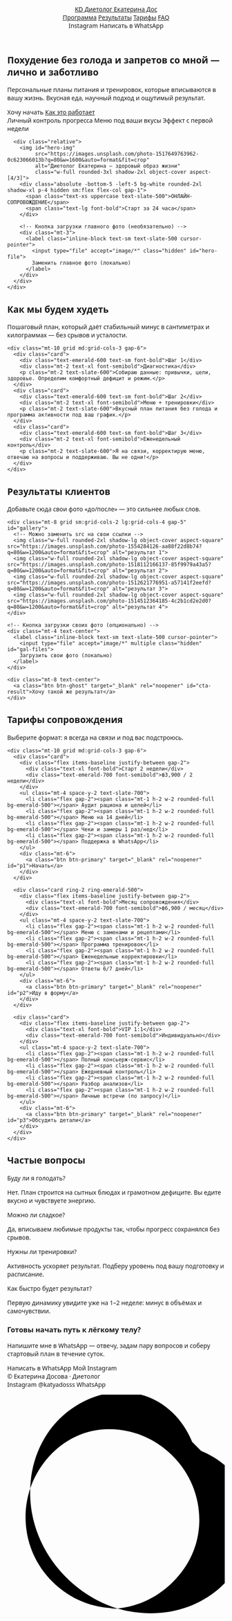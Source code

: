 <!DOCTYPE html>
<html lang="ru">
<head>
  <meta charset="utf-8" />
  <meta name="viewport" content="width=device-width, initial-scale=1" />
  <title>Диетолог Екатерина Досова — Похудение без голода</title>

  <!-- Tailwind CDN -->
  <script src="https://cdn.tailwindcss.com"></script>

  <!-- Базовые стили -->
  <style>
    :root {
      color-scheme: light;
    }
    body { font-family: ui-sans-serif, system-ui, -apple-system, "Segoe UI", Roboto, "Helvetica Neue", Arial; }
    .badge { @apply px-3 py-1 rounded-full bg-emerald-100 text-emerald-700 text-sm; }
    .card  { @apply rounded-3xl shadow-lg p-6 bg-white; }
    .btn   { @apply inline-flex items-center justify-center rounded-2xl px-6 py-3 text-base font-semibold shadow-lg hover:shadow-xl transition active:scale-[.98]; }
    .btn-primary { @apply bg-emerald-600 text-white; }
    .btn-ghost   { @apply border border-emerald-600/30 text-emerald-700 hover:bg-emerald-50; }
    .container   { @apply max-w-6xl mx-auto px-4 sm:px-6; }
  </style>
</head>
<body class="min-h-screen w-full bg-gradient-to-b from-emerald-50 via-white to-white text-slate-800">

  <script>
    // ✳️ Настройки ссылок
    const WHATSAPP_PHONE = "79002214444"; // номер без +
    const waLink = "https://wa.me/" + WHATSAPP_PHONE + "?text=" + encodeURIComponent("Здравствуйте, хочу похудеть с Вами. Меня зовут ...");
    const instagramLink = "https://www.instagram.com/katyadosss";
  </script>

  <!-- Шапка -->
  <header class="sticky top-0 z-40 backdrop-blur bg-white/80 border-b border-emerald-100">
    <div class="container py-3 flex items-center justify-between">
      <a href="#top" class="font-black text-xl tracking-tight flex items-center gap-2">
        <span class="inline-grid place-items-center w-9 h-9 rounded-2xl bg-emerald-600 text-white">KD</span>
        Диетолог Екатерина Дос
      </a>
      <nav class="hidden md:flex items-center gap-6 font-medium">
        <a href="#program" class="hover:text-emerald-600">Программа</a>
        <a href="#results" class="hover:text-emerald-600">Результаты</a>
        <a href="#pricing" class="hover:text-emerald-600">Тарифы</a>
        <a href="#faq" class="hover:text-emerald-600">FAQ</a>
      </nav>
      <div class="flex items-center gap-3">
        <a class="btn btn-ghost" target="_blank" rel="noopener" id="btn-inst">Instagram</a>
        <a class="btn btn-primary" target="_blank" rel="noopener" id="btn-wa">Написать в WhatsApp</a>
      </div>
    </div>
  </header>

  <!-- Херо -->
  <section id="top" class="container pt-10 sm:pt-16 pb-12">
    <div class="grid lg:grid-cols-2 gap-10 items-center">
      <div>
        <h1 class="text-4xl sm:text-5xl font-black leading-tight">
          Похудение без голода и запретов
          <span class="block text-emerald-600">со мной — лично и заботливо</span>
        </h1>
        <p class="mt-5 text-lg text-slate-600">
          Персональные планы питания и тренировок, которые вписываются в вашу жизнь. Вкусная еда, научный подход и ощутимый результат.
        </p>
        <div class="mt-7 flex flex-wrap gap-3">
          <a class="btn btn-primary" target="_blank" rel="noopener" id="cta-start">Хочу начать</a>
          <a class="btn btn-ghost" href="#program">Как это работает</a>
        </div>
        <div class="mt-8 flex flex-wrap gap-3 text-sm">
          <span class="badge">Личный контроль прогресса</span>
          <span class="badge">Меню под ваши вкусы</span>
          <span class="badge">Эффект с первой недели</span>
        </div>
      </div>

      <div class="relative">
        <img id="hero-img"
             src="https://images.unsplash.com/photo-1517649763962-0c623066013b?q=80&w=1600&auto=format&fit=crop"
             alt="Диетолог Екатерина — здоровый образ жизни"
             class="w-full rounded-3xl shadow-2xl object-cover aspect-[4/3]">
        <div class="absolute -bottom-5 -left-5 bg-white rounded-2xl shadow-xl p-4 hidden sm:flex flex-col gap-1">
          <span class="text-xs uppercase text-slate-500">ОНЛАЙН-СОПРОВОЖДЕНИЕ</span>
          <span class="text-lg font-bold">Старт за 24 часа</span>
        </div>

        <!-- Кнопка загрузки главного фото (необязательно) -->
        <div class="mt-3">
          <label class="inline-block text-sm text-slate-500 cursor-pointer">
            <input type="file" accept="image/*" class="hidden" id="hero-file">
            Заменить главное фото (локально)
          </label>
        </div>
      </div>
    </div>
  </section>

  <!-- Как это работает -->
  <section id="program" class="container py-12 sm:py-16">
    <h2 class="text-3xl sm:text-4xl font-black text-center">Как мы будем худеть</h2>
    <p class="mt-3 text-center text-slate-600 max-w-3xl mx-auto">
      Пошаговый план, который даёт стабильный минус в сантиметрах и килограммах — без срывов и усталости.
    </p>

    <div class="mt-10 grid md:grid-cols-3 gap-6">
      <div class="card">
        <div class="text-emerald-600 text-sm font-bold">Шаг 1</div>
        <div class="mt-2 text-xl font-semibold">Диагностика</div>
        <p class="mt-2 text-slate-600">Собираю данные: привычки, цели, здоровье. Определим комфортный дефицит и режим.</p>
      </div>
      <div class="card">
        <div class="text-emerald-600 text-sm font-bold">Шаг 2</div>
        <div class="mt-2 text-xl font-semibold">Меню + тренировки</div>
        <p class="mt-2 text-slate-600">Вкусный план питания без голода и программа активности под ваш график.</p>
      </div>
      <div class="card">
        <div class="text-emerald-600 text-sm font-bold">Шаг 3</div>
        <div class="mt-2 text-xl font-semibold">Еженедельный контроль</div>
        <p class="mt-2 text-slate-600">Я на связи, корректирую меню, отвечаю на вопросы и поддерживаю. Вы не одни!</p>
      </div>
    </div>
  </section>

  <!-- Галерея -->
  <section id="results" class="container py-12 sm:py-16">
    <h2 class="text-3xl sm:text-4xl font-black text-center">Результаты клиентов</h2>
    <p class="mt-3 text-center text-slate-600 max-w-3xl mx-auto">
      Добавьте сюда свои фото «до/после» — это сильнее любых слов.
    </p>

    <div class="mt-8 grid sm:grid-cols-2 lg:grid-cols-4 gap-5" id="gallery">
      <!-- Можно заменить src на свои ссылки -->
      <img class="w-full rounded-2xl shadow-lg object-cover aspect-square" src="https://images.unsplash.com/photo-1554284126-aa88f22d8b74?q=80&w=1200&auto=format&fit=crop" alt="результат 1">
      <img class="w-full rounded-2xl shadow-lg object-cover aspect-square" src="https://images.unsplash.com/photo-1518112166137-85f9979a43a5?q=80&w=1200&auto=format&fit=crop" alt="результат 2">
      <img class="w-full rounded-2xl shadow-lg object-cover aspect-square" src="https://images.unsplash.com/photo-1512621776951-a57141f2eefd?q=80&w=1200&auto=format&fit=crop" alt="результат 3">
      <img class="w-full rounded-2xl shadow-lg object-cover aspect-square" src="https://images.unsplash.com/photo-1514512364185-4c2b1cd2e2d0?q=80&w=1200&auto=format&fit=crop" alt="результат 4">
    </div>

    <!-- Кнопка загрузки своих фото (опционально) -->
    <div class="mt-4 text-center">
      <label class="inline-block text-sm text-slate-500 cursor-pointer">
        <input type="file" accept="image/*" multiple class="hidden" id="gal-files">
        Загрузить свои фото (локально)
      </label>
    </div>

    <div class="mt-8 text-center">
      <a class="btn btn-ghost" target="_blank" rel="noopener" id="cta-result">Хочу такой же результат</a>
    </div>
  </section>

  <!-- Тарифы -->
  <section id="pricing" class="container py-12 sm:py-16">
    <h2 class="text-3xl sm:text-4xl font-black text-center">Тарифы сопровождения</h2>
    <p class="mt-3 text-center text-slate-600 max-w-3xl mx-auto">
      Выберите формат: я всегда на связи и под вас подстроюсь.
    </p>

    <div class="mt-10 grid md:grid-cols-3 gap-6">
      <div class="card">
        <div class="flex items-baseline justify-between gap-2">
          <div class="text-xl font-bold">Старт 2 недели</div>
          <div class="text-emerald-700 font-semibold">฿3,900 / 2 недели</div>
        </div>
        <ul class="mt-4 space-y-2 text-slate-700">
          <li class="flex gap-2"><span class="mt-1 h-2 w-2 rounded-full bg-emerald-500"></span> Аудит рациона и целей</li>
          <li class="flex gap-2"><span class="mt-1 h-2 w-2 rounded-full bg-emerald-500"></span> Меню на 14 дней</li>
          <li class="flex gap-2"><span class="mt-1 h-2 w-2 rounded-full bg-emerald-500"></span> Чеки и замеры 1 раз/нед</li>
          <li class="flex gap-2"><span class="mt-1 h-2 w-2 rounded-full bg-emerald-500"></span> Поддержка в WhatsApp</li>
        </ul>
        <div class="mt-6">
          <a class="btn btn-primary" target="_blank" rel="noopener" id="p1">Начать</a>
        </div>
      </div>

      <div class="card ring-2 ring-emerald-500">
        <div class="flex items-baseline justify-between gap-2">
          <div class="text-xl font-bold">Месяц сопровождения</div>
          <div class="text-emerald-700 font-semibold">฿6,900 / месяц</div>
        </div>
        <ul class="mt-4 space-y-2 text-slate-700">
          <li class="flex gap-2"><span class="mt-1 h-2 w-2 rounded-full bg-emerald-500"></span> Меню с заменами и рецептами</li>
          <li class="flex gap-2"><span class="mt-1 h-2 w-2 rounded-full bg-emerald-500"></span> Программа тренировок</li>
          <li class="flex gap-2"><span class="mt-1 h-2 w-2 rounded-full bg-emerald-500"></span> Еженедельные корректировки</li>
          <li class="flex gap-2"><span class="mt-1 h-2 w-2 rounded-full bg-emerald-500"></span> Ответы 6/7 дней</li>
        </ul>
        <div class="mt-6">
          <a class="btn btn-primary" target="_blank" rel="noopener" id="p2">Иду в форму</a>
        </div>
      </div>

      <div class="card">
        <div class="flex items-baseline justify-between gap-2">
          <div class="text-xl font-bold">VIP 1:1</div>
          <div class="text-emerald-700 font-semibold">Индивидуально</div>
        </div>
        <ul class="mt-4 space-y-2 text-slate-700">
          <li class="flex gap-2"><span class="mt-1 h-2 w-2 rounded-full bg-emerald-500"></span> Полный консьерж-сервис</li>
          <li class="flex gap-2"><span class="mt-1 h-2 w-2 rounded-full bg-emerald-500"></span> Ежедневный контроль</li>
          <li class="flex gap-2"><span class="mt-1 h-2 w-2 rounded-full bg-emerald-500"></span> Разбор анализов</li>
          <li class="flex gap-2"><span class="mt-1 h-2 w-2 rounded-full bg-emerald-500"></span> Личные встречи (по запросу)</li>
        </ul>
        <div class="mt-6">
          <a class="btn btn-primary" target="_blank" rel="noopener" id="p3">Обсудить детали</a>
        </div>
      </div>
    </div>
  </section>

  <!-- FAQ -->
  <section id="faq" class="container py-12 sm:py-16">
    <h2 class="text-3xl sm:text-4xl font-black text-center">Частые вопросы</h2>
    <div class="mt-8 grid md:grid-cols-2 gap-6">
      <div class="card">
        <div class="font-semibold text-lg">Буду ли я голодать?</div>
        <p class="mt-2 text-slate-600">Нет. План строится на сытных блюдах и грамотном дефиците. Вы едите вкусно и чувствуете энергию.</p>
      </div>
      <div class="card">
        <div class="font-semibold text-lg">Можно ли сладкое?</div>
        <p class="mt-2 text-slate-600">Да, вписываем любимые продукты так, чтобы прогресс сохранялся без срывов.</p>
      </div>
      <div class="card">
        <div class="font-semibold text-lg">Нужны ли тренировки?</div>
        <p class="mt-2 text-slate-600">Активность ускоряет результат. Подберу уровень под вашу подготовку и расписание.</p>
      </div>
      <div class="card">
        <div class="font-semibold text-lg">Как быстро будет результат?</div>
        <p class="mt-2 text-slate-600">Первую динамику увидите уже на 1–2 неделе: минус в объёмах и самочувствии.</p>
      </div>
    </div>
  </section>

  <!-- CTA -->
  <section class="container py-10">
    <div class="relative overflow-hidden rounded-3xl p-8 sm:p-10 bg-gradient-to-r from-emerald-600 to-teal-600 text-white shadow-xl">
      <div class="relative z-10">
        <h3 class="text-2xl sm:text-3xl font-black">Готовы начать путь к лёгкому телу?</h3>
        <p class="mt-2 text-white/90 max-w-2xl">Напишите мне в WhatsApp — отвечу, задам пару вопросов и соберу стартовый план в течение суток.</p>
        <div class="mt-6 flex gap-3">
          <a class="btn bg-white text-emerald-700" target="_blank" rel="noopener" id="cta-wa">Написать в WhatsApp</a>
          <a class="btn btn-ghost border-white/40 hover:bg-white/10" target="_blank" rel="noopener" id="cta-ig">Мой Instagram</a>
        </div>
      </div>
      <div class="absolute -right-16 -top-16 w-64 h-64 rounded-full bg-white/10 blur-2xl"></div>
    </div>
  </section>

  <!-- Подвал -->
  <footer class="border-t border-emerald-100 py-8">
    <div class="container flex flex-col sm:flex-row items-center justify-between gap-3 text-sm text-slate-500">
      <div>© <span id="year"></span> Екатерина Досова · Диетолог</div>
      <div class="flex items-center gap-4">
        <a target="_blank" rel="noopener" class="hover:text-emerald-600" id="foot-ig">Instagram @katyadosss</a>
        <a target="_blank" rel="noopener" class="hover:text-emerald-600" id="foot-wa">WhatsApp</a>
      </div>
    </div>
  </footer>

  <!-- Плавающая WhatsApp-кнопка -->
  <a target="_blank" rel="noopener"
     class="fixed bottom-5 right-5 sm:bottom-8 sm:right-8 rounded-full shadow-2xl p-4 bg-emerald-600 hover:bg-emerald-700 text-white"
     aria-label="Написать в WhatsApp" title="Написать в WhatsApp" id="float-wa">
     <!-- иконка -->
     <svg xmlns="http://www.w3.org/2000/svg" viewBox="0 0 448 512" class="w-6 h-6 fill-current"><path d="M380.9 97.1C339-3.9 231.8-33.1 141.4 23 88.1 56.1 54.4 113.3 48.2 178.7c-6.8 73.2 20.2 143.5 73 196.3 52.8 52.8 123.1 79.8 196.3 73 65.4-6.2 122.6-39.9 155.7-93.2 56.1-90.4 26.9-197.6-74.1-239.5zM224 438.7c-48.1 0-95.2-18.8-131.3-54.9-34.5-34.5-53.7-79.3-54.9-127.1-1.2-47.8 15.5-92.6 47-128.2 32.5-36.8 77-57.7 124.6-57.7 48.1 0 95.2 18.8 131.3 54.9 36.1 36.1 54.9 83.2 54.9 131.3 0 47.6-18.3 92.1-54.9 128.2-36.1 36.1-83.2 54.9-131.3 54.9z"/></svg>
  </a>

  <!-- Логика ссылок и локальная замена фото -->
  <script>
    // Подставляем ссылки
    const setHref = (id, url) => { const el = document.getElementById(id); if (el) el.href = url; };

    setHref("btn-inst", instagramLink);
    setHref("btn-wa", waLink);
    setHref("cta-start", waLink);
    setHref("cta-result", waLink);
    setHref("p1", waLink);
    setHref("p2", waLink);
    setHref("p3", waLink);
    setHref("cta-wa", waLink);
    setHref("cta-ig", instagramLink);
    setHref("foot-ig", instagramLink);
    setHref("foot-wa", waLink);
    setHref("float-wa", waLink);

    // Год в подвале
    document.getElementById("year").textContent = new Date().getFullYear();

    // Замена главного фото локально
    const heroFile = document.getElementById("hero-file");
    const heroImg = document.getElementById("hero-img");
    if (heroFile && heroImg) {
      heroFile.addEventListener("change", (e) => {
        const f = e.target.files && e.target.files[0];
        if (!f) return;
        const r = new FileReader();
        r.onload = (ev) => { heroImg.src = ev.target.result; };
        r.readAsDataURL(f);
      });
    }

    // Замена галереи локально
    const galInput = document.getElementById("gal-files");
    const gallery = document.getElementById("gallery");
    if (galInput && gallery) {
      galInput.addEventListener("change", (e) => {
        const files = Array.from(e.target.files || []);
        if (!files.length) return;
        gallery.innerHTML = "";
        files.slice(0, 6).forEach((f) => {
          const r = new FileReader();
          r.onload = (ev) => {
            const img = document.createElement("img");
            img.src = ev.target.result;
            img.alt = "результат";
            img.className = "w-full rounded-2xl shadow-lg object-cover aspect-square";
            gallery.appendChild(img);
          };
          r.readAsDataURL(f);
        });
      });
    }
  </script>
</body>
</html>
